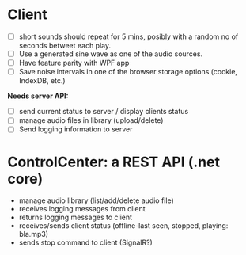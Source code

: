 # Client
- [ ] short sounds should repeat for 5 mins, posibly with a random no of seconds betweet each play.
- [ ] Use a generated sine wave as one of the audio sources.  
- [ ] Have feature parity with WPF app
- [ ] Save noise intervals in one of the browser storage options (cookie, IndexDB, etc.)

**Needs server API:**  
- [ ] send current status to server / display clients status
- [ ] manage audio files in library (upload/delete)
- [ ] Send logging information to server

# ControlCenter: a REST API (.net core)
- manage audio library (list/add/delete audio file)
- receives logging messages from client
- returns logging messages to client
- receives/sends client status (offline-last seen, stopped, playing: bla.mp3)
- sends stop command to client (SignalR?)
